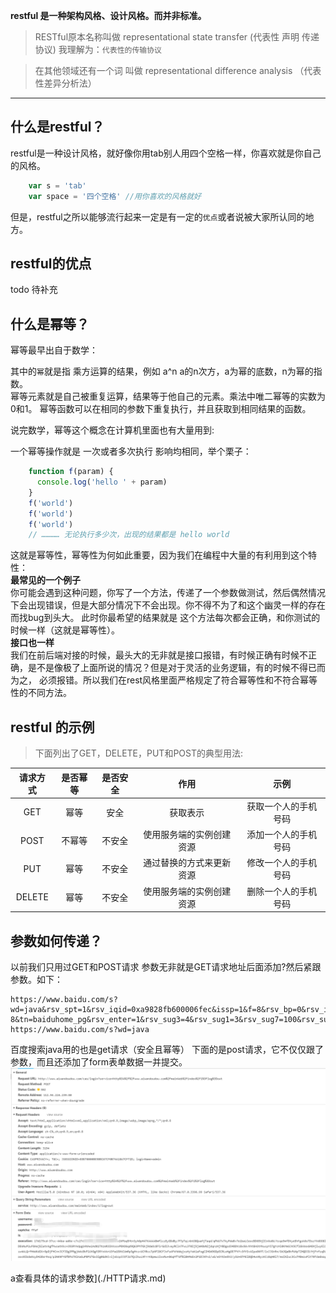 **restful 是一种架构风格、设计风格。而并非标准。**

> RESTful原本名称叫做  representational state transfer  (代表性 声明 传递协议) 我理解为：`代表性的传输协议`

> 在其他领域还有一个词 叫做 representational difference analysis （代表性差异分析法）

--------------------

## 什么是restful？

restful是一种设计风格，就好像你用tab别人用四个空格一样，你喜欢就是你自己的风格。
```javascript
	var s = 'tab'
    var space = '四个空格' //用你喜欢的风格就好
```
但是，restful之所以能够流行起来一定是有一定的`优点`或者说被大家所认同的地方。

## restful的优点
 todo 待补充

## 什么是幂等？
幂等最早出自于数学：

其中的`幂`就是指 乘方运算的结果，例如 a^n a的n次方，a为幂的底数，n为幂的指数。<br/>
幂等元素就是自己被重复运算，结果等于他自己的元素。乘法中唯二幂等的实数为 0和1。 幂等函数可以在相同的参数下重复执行，并且获取到相同结果的函数。

说完数学，幂等这个概念在计算机里面也有大量用到:

一个幂等操作就是 一次或者多次执行 影响均相同，举个栗子：
```javascript
	function f(param) {
	  console.log('hello ' + param)
	}
	f('world')
	f('world')
	f('world')
	// ………… 无论执行多少次，出现的结果都是 hello world
```
这就是幂等性，幂等性为何如此重要，因为我们在编程中大量的有利用到这个特性：<br/>
**最常见的一个例子**<br/>
你可能会遇到这种问题，你写了一个方法，传递了一个参数做测试，然后偶然情况下会出现错误，但是大部分情况下不会出现。你不得不为了和这个幽灵一样的存在而找bug到头大。
此时你最希望的结果就是 这个方法每次都会正确，和你测试的时候一样（这就是幂等性）。<br/>
**接口也一样**<br/>
我们在前后端对接的时候，最头大的无非就是接口报错，有时候正确有时候不正确，是不是像极了上面所说的情况？但是对于灵活的业务逻辑，有的时候不得已而为之，
必须报错。所以我们在rest风格里面严格规定了符合幂等性和不符合幂等性的不同方法。

## restful 的示例
>下面列出了GET，DELETE，PUT和POST的典型用法:

| 请求方式 | 是否幂等  | 是否安全 |  作用 | 示例|
| :------------: |:---------------:| :-----:| :-----:| :-----:|
|GET|幂等|安全|获取表示|获取一个人的手机号码|
|POST|不幂等|不安全|使用服务端的实例创建资源|添加一个人的手机号码|
|PUT|幂等|不安全|通过替换的方式来更新资源|修改一个人的手机号码|
|DELETE|幂等|不安全|使用服务端的实例创建资源|删除一个人的手机号码|

## 参数如何传递？
以前我们只用过GET和POST请求 参数无非就是GET请求地址后面添加?然后紧跟参数。如下：
```http request
https://www.baidu.com/s?wd=java&rsv_spt=1&rsv_iqid=0xa9828fb600006fec&issp=1&f=8&rsv_bp=0&rsv_idx=2&ie=utf-8&tn=baiduhome_pg&rsv_enter=1&rsv_sug3=4&rsv_sug1=3&rsv_sug7=100&rsv_sug2=0&inputT=531&rsv_sug4=531
https://www.baidu.com/s?wd=java
``` 
百度搜索java用的也是get请求（安全且幂等）
下面的是post请求，它不仅仅跟了参数，而且还添加了form表单数据一并提交。
![登录请求参数](./image/login截图.png)

a查看具体的请求参数](./HTTP请求.md)
